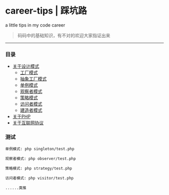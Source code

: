 # career-tips | 踩坑路
a little tips in my code career

> 码码中的基础知识，有不对的欢迎大家指证出来

---

### 目录

- [关于设计模式](https://github.com/TIGERB/career-tips/blob/master/tips-2016.md#设计模式)
  + [工厂模式](https://github.com/TIGERB/career-tips/blob/master/factory/test.php)
  + [抽象工厂模式](https://github.com/TIGERB/career-tips/blob/master/factoryAbstract/test.php)
  + [单例模式](https://github.com/TIGERB/career-tips/blob/master/singleton/test.php)
  + [观察者模式](https://github.com/TIGERB/career-tips/blob/master/observer/test.php)
  + [策略模式](https://github.com/TIGERB/career-tips/blob/master/strategy/test.php)
  + [访问者模式](https://github.com/TIGERB/career-tips/blob/master/visitor/test.php)
  + [建造者模式](https://github.com/TIGERB/career-tips/blob/master/builder/test.php)
- [关于PHP](https://github.com/TIGERB/career-tips/blob/master/tips-2016.md#php)
- [关于互联网协议](https://github.com/TIGERB/career-tips/blob/master/tips-2016.md#互联网协议)

### 测试

```
单例模式: php singleton/test.php

观察者模式: php observer/test.php

策略模式: php strategy/test.php

访问者模式: php visitor/test.php

......类推

```
